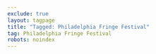 ```yaml
---
exclude: true
layout: tagpage
title: "Tagged: Philadelphia Fringe Festival"
tag: Philadelphia Fringe Festival
robots: noindex
---
```

